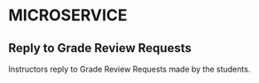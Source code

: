 # MICROSERVICE

## Reply to Grade Review Requests

Instructors reply to Grade Review Requests made by the students.